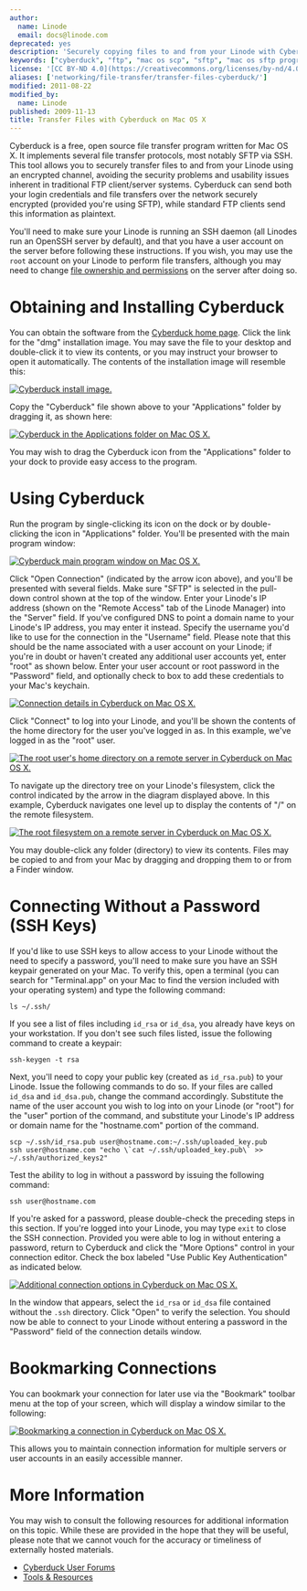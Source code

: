 ```yaml
---
author:
  name: Linode
  email: docs@linode.com
deprecated: yes
description: 'Securely copying files to and from your Linode with Cyberduck, a free and open source file transfer client for Mac OS X systems.'
keywords: ["cyberduck", "ftp", "mac os scp", "sftp", "mac os sftp program", "mac os ftp"]
license: '[CC BY-ND 4.0](https://creativecommons.org/licenses/by-nd/4.0)'
aliases: ['networking/file-transfer/transfer-files-cyberduck/']
modified: 2011-08-22
modified_by:
  name: Linode
published: 2009-11-13
title: Transfer Files with Cyberduck on Mac OS X
---
```


Cyberduck is a free, open source file transfer program written for Mac OS X. It implements several file transfer protocols, most notably SFTP via SSH. This tool allows you to securely transfer files to and from your Linode using an encrypted channel, avoiding the security problems and usability issues inherent in traditional FTP client/server systems. Cyberduck can send both your login credentials and file transfers over the network securely encrypted (provided you're using SFTP), while standard FTP clients send this information as plaintext.

You'll need to make sure your Linode is running an SSH daemon (all Linodes run an OpenSSH server by default), and that you have a user account on the server before following these instructions. If you wish, you may use the `root` account on your Linode to perform file transfers, although you may need to change [file ownership and permissions](/content/tools-reference/linux-users-and-groups) on the server after doing so.

# Obtaining and Installing Cyberduck

You can obtain the software from the [Cyberduck home page](http://cyberduck.ch/). Click the link for the "dmg" installation image. You may save the file to your desktop and double-click it to view its contents, or you may instruct your browser to open it automatically. The contents of the installation image will resemble this:

[![Cyberduck install image.](/content/assets/171-cyberduck-install-image.png)](/content/assets/171-cyberduck-install-image.png)

Copy the "Cyberduck" file shown above to your "Applications" folder by dragging it, as shown here:

[![Cyberduck in the Applications folder on Mac OS X.](/content/assets/172-cyberduck-applications-folder.png)](/content/assets/172-cyberduck-applications-folder.png)

You may wish to drag the Cyberduck icon from the "Applications" folder to your dock to provide easy access to the program.

# Using Cyberduck

Run the program by single-clicking its icon on the dock or by double-clicking the icon in "Applications" folder. You'll be presented with the main program window:

[![Cyberduck main program window on Mac OS X.](/content/assets/173-cyberduck-main-view.png)](/content/assets/173-cyberduck-main-view.png)

Click "Open Connection" (indicated by the arrow icon above), and you'll be presented with several fields. Make sure "SFTP" is selected in the pull-down control shown at the top of the window. Enter your Linode's IP address (shown on the "Remote Access" tab of the Linode Manager) into the "Server" field. If you've configured DNS to point a domain name to your Linode's IP address, you may enter it instead. Specify the username you'd like to use for the connection in the "Username" field. Please note that this should be the name associated with a user account on your Linode; if you're in doubt or haven't created any additional user accounts yet, enter "root" as shown below. Enter your user account or root password in the "Password" field, and optionally check to box to add these credentials to your Mac's keychain.

[![Connection details in Cyberduck on Mac OS X.](/content/assets/174-cyberduck-open-connection.png)](/content/assets/174-cyberduck-open-connection.png)

Click "Connect" to log into your Linode, and you'll be shown the contents of the home directory for the user you've logged in as. In this example, we've logged in as the "root" user.

[![The root user's home directory on a remote server in Cyberduck on Mac OS X.](/content/assets/175-cyberduck-root-homedir.png)](/content/assets/175-cyberduck-root-homedir.png)

To navigate up the directory tree on your Linode's filesystem, click the control indicated by the arrow in the diagram displayed above. In this example, Cyberduck navigates one level up to display the contents of "/" on the remote filesystem.

[![The root filesystem on a remote server in Cyberduck on Mac OS X.](/content/assets/176-cyberduck-root-filesystem.png)](/content/assets/176-cyberduck-root-filesystem.png)

You may double-click any folder (directory) to view its contents. Files may be copied to and from your Mac by dragging and dropping them to or from a Finder window.

# Connecting Without a Password (SSH Keys)

If you'd like to use SSH keys to allow access to your Linode without the need to specify a password, you'll need to make sure you have an SSH keypair generated on your Mac. To verify this, open a terminal (you can search for "Terminal.app" on your Mac to find the version included with your operating system) and type the following command:

    ls ~/.ssh/

If you see a list of files including `id_rsa` or `id_dsa`, you already have keys on your workstation. If you don't see such files listed, issue the following command to create a keypair:

    ssh-keygen -t rsa

Next, you'll need to copy your public key (created as `id_rsa.pub`) to your Linode. Issue the following commands to do so. If your files are called `id_dsa` and `id_dsa.pub`, change the command accordingly. Substitute the name of the user account you wish to log into on your Linode (or "root") for the "user" portion of the command, and substitute your Linode's IP address or domain name for the "hostname.com" portion of the command.

    scp ~/.ssh/id_rsa.pub user@hostname.com:~/.ssh/uploaded_key.pub
    ssh user@hostname.com "echo \`cat ~/.ssh/uploaded_key.pub\` >> ~/.ssh/authorized_keys2"

Test the ability to log in without a password by issuing the following command:

    ssh user@hostname.com

If you're asked for a password, please double-check the preceding steps in this section. If you're logged into your Linode, you may type `exit` to close the SSH connection. Provided you were able to log in without entering a password, return to Cyberduck and click the "More Options" control in your connection editor. Check the box labeled "Use Public Key Authentication" as indicated below.

[![Additional connection options in Cyberduck on Mac OS X.](/content/assets/177-cyberduck-connection-more-options.png)](/content/assets/177-cyberduck-connection-more-options.png)

In the window that appears, select the `id_rsa` or `id_dsa` file contained without the `.ssh` directory. Click "Open" to verify the selection. You should now be able to connect to your Linode without entering a password in the "Password" field of the connection details window.

# Bookmarking Connections

You can bookmark your connection for later use via the "Bookmark" toolbar menu at the top of your screen, which will display a window similar to the following:

[![Bookmarking a connection in Cyberduck on Mac OS X.](/content/assets/178-cyberduck-connection-bookmark.png)](/content/assets/178-cyberduck-connection-bookmark.png)

This allows you to maintain connection information for multiple servers or user accounts in an easily accessible manner.

# More Information

You may wish to consult the following resources for additional information on this topic. While these are provided in the hope that they will be useful, please note that we cannot vouch for the accuracy or timeliness of externally hosted materials.

- [Cyberduck User Forums](http://forums.cocoaforge.com/viewforum.php?f=9)
- [Tools & Resources](/content/tools-reference/)



